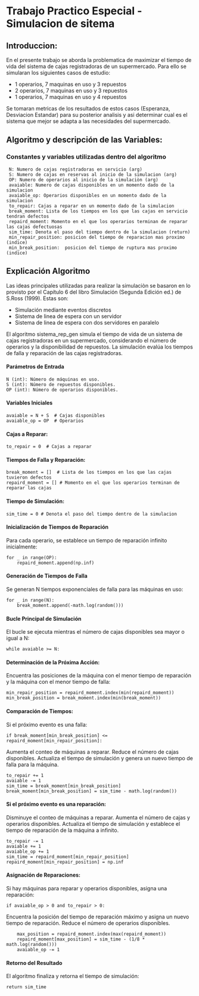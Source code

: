  # Trabajo Practico Especial - Simulacion de sitema
 
 ## Introduccion:
 En el presente trabajo se aborda la problematica de maximizar el tiempo de vida del sistema de cajas registradoras de un supermercado. Para ello se simularan los siguientes casos de estudio:
 
 - 1 operarios, 7 maquinas en uso y 3 repuestos
 - 2 operarios, 7 maquinas en uso y 3 repuestos
 - 1 operarios, 7 maquinas en uso y 4 repuestos
 
 Se tomaran metricas de los resultados de estos casos (Esperanza, Desviacion Estandar) para su posterior analisis y asi determinar cual es el sistema que mejor se adapta a las necesidades del supermercado.
 
 ## Algoritmo y descripción de las Variables:
 
 ### Constantes y variables utilizadas dentro del algoritmo
     N: Numero de cajas registradoras en servicio (arg)
     S: Numero de cajas en reservas al inicio de la simulacion (arg)
     OP: Numero de operarios al inicio de la simulaciòn (arg)
     avaiable: Numero de cajas disponibles en un momento dado de la simulacion
     avaiable_op: Operarios disponibles en un momento dado de la simulacion
     to_repair: Cajas a reparar en un momento dado de la simulacion
     break_moment: Lista de los tiempos en los que las cajas en servicio tendran defectos
     repaird_moment: Momento en el que los operarios terminan de reparar las cajas defectuosas
     sim_time: Denota el paso del tiempo dentro de la simulacion (return)
     min_repair_position: posicion del tiempo de reparacion mas proximo (indice)
     min_break_position:  posicion del tiempo de ruptura mas proximo (indice)
 
 
 ## Explicación Algoritmo
 Las ideas principales utilizadas para realizar la simulaciòn se basaron en lo provisto por el Capítulo 6 del libro Simulación (Segunda Edición ed.) de S.Ross (1999). Estas son:
- Simulación mediante eventos discretos
- Sistema de linea de espera con un servidor
- Sistema de linea de espera con dos servidores en paralelo

El algoritmo sistema_rep_gen simula el tiempo de vida de un sistema de cajas registradoras en un supermercado, considerando el número de operarios y la disponibilidad de repuestos. La simulación evalúa los tiempos de falla y reparación de las cajas registradoras.

#### Parámetros de Entrada


    N (int): Número de máquinas en uso.
    S (int): Número de repuestos disponibles.
    OP (int): Número de operarios disponibles.

#### Variables Iniciales

    avaiable = N + S  # Cajas disponibles
    avaiable_op = OP  # Operarios 

#### Cajas a Reparar:

    to_repair = 0  # Cajas a reparar

#### Tiempos de Falla y Reparación:

    break_moment = []  # Lista de los tiempos en los que las cajas tuvieron defectos
    repaird_moment = [] # Momento en el que los operarios terminan de reparar las cajas

#### Tiempo de Simulación:
    sim_time = 0 # Denota el paso del tiempo dentro de la simulacion

#### Inicialización de Tiempos de Reparación

Para cada operario, se establece un tiempo de reparación infinito inicialmente:

    for _ in range(OP):
        repaird_moment.append(np.inf)

#### Generación de Tiempos de Falla

Se generan N tiempos exponenciales de falla para las máquinas en uso:

    for _ in range(N):
        break_moment.append(-math.log(random()))

#### Bucle Principal de Simulación

El bucle se ejecuta mientras el número de cajas disponibles sea mayor o igual a N:


    while avaiable >= N:

#### Determinación de la Próxima Acción:
Encuentra las posiciones de la máquina con el menor tiempo de reparación y la máquina con el menor tiempo de falla:

    min_repair_position = repaird_moment.index(min(repaird_moment))
    min_break_position = break_moment.index(min(break_moment))

#### Comparación de Tiempos:
Si el próximo evento es una falla:

    if break_moment[min_break_position] <= repaird_moment[min_repair_position]:

Aumenta el conteo de máquinas a reparar.
Reduce el número de cajas disponibles.
Actualiza el tiempo de simulación y genera un nuevo tiempo de falla para la máquina.

    to_repair += 1
    avaiable -= 1
    sim_time = break_moment[min_break_position]
    break_moment[min_break_position] = sim_time - math.log(random())

#### Si el próximo evento es una reparación:
Disminuye el conteo de máquinas a reparar.
Aumenta el número de cajas y operarios disponibles.
Actualiza el tiempo de simulación y establece el tiempo de reparación de la máquina a infinito.

    to_repair -= 1
    avaiable += 1
    avaiable_op += 1
    sim_time = repaird_moment[min_repair_position]
    repaird_moment[min_repair_position] = np.inf

#### Asignación de Reparaciones:

Si hay máquinas para reparar y operarios disponibles, asigna una reparación:

    if avaiable_op > 0 and to_repair > 0:

Encuentra la posición del tiempo de reparación máximo y asigna un nuevo tiempo de reparación.
Reduce el número de operarios disponibles.

        max_position = repaird_moment.index(max(repaird_moment))
        repaird_moment[max_position] = sim_time - (1/8 * math.log(random()))
        avaiable_op -= 1

#### Retorno del Resultado

El algoritmo finaliza y retorna el tiempo de simulación:
    
    return sim_time

